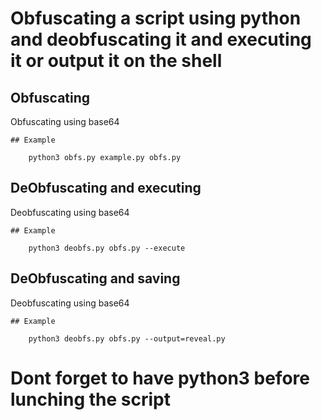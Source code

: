 # Obfuscating a script using python and deobfuscating it and executing it or output it on the shell


## Obfuscating
Obfuscating using base64

    ## Example

        python3 obfs.py example.py obfs.py

## DeObfuscating and executing
Deobfuscating using base64

    ## Example

        python3 deobfs.py obfs.py --execute

## DeObfuscating and saving
Deobfuscating using base64

    ## Example

        python3 deobfs.py obfs.py --output=reveal.py





# Dont forget to have python3 before lunching the script